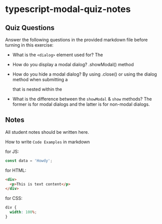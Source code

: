 # typescript-modal-quiz-notes

## Quiz Questions

Answer the following questions in the provided markdown file before turning in this exercise:

- What is the `<dialog>` element used for?
  The <dialog> HTML element represents a modal or non-modal dialog box or other interactive component, such as a dismissible alert, inspector, or subwindow.

- How do you display a modal dialog?
  .showModal() method

- How do you hide a modal dialog?
  By using .close() or using the dialog method when submitting a <form> that is nested within the <dialog> element

- What is the difference between the `showModal` & `show` methods?
  The former is for modal dialogs and the latter is for non-modal dialogs.

## Notes

All student notes should be written here.

How to write `Code Examples` in markdown

for JS:

```javascript
const data = 'Howdy';
```

for HTML:

```html
<div>
  <p>This is text content</p>
</div>
```

for CSS:

```css
div {
  width: 100%;
}
```
